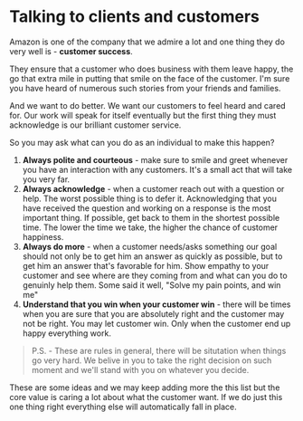 # Talking to clients and customers

Amazon is one of the company that we admire a lot and one thing they do very well is - **customer success**.

They ensure that a customer who does business with them leave happy, the go that extra mile in putting that smile on the face of the customer. I'm sure you have heard of numerous such stories from your friends and families.

And we want to do better. We want our customers to feel heard and cared for. Our work will speak for itself eventually but the first thing they must acknowledge is our brilliant customer service. 

So you may ask what can you do as an individual to make this happen?


1. **Always polite and courteous** - make sure to smile and greet whenever you have an interaction with any customers. It's a small act that will take you very far.
1. **Always acknowledge** - when a customer reach out with a question or help. The worst possible thing is to defer it. Acknowledging that you have received the question and working on a response is the most important thing. If possible, get back to them in the shortest possible time. The lower the time we take, the higher the chance of customer happiness.
1. **Always do more** - when a customer needs/asks something our goal should not only be to get him an answer as quickly as possible, but to get him an answer that's favorable for him. Show empathy to your customer and see where are they coming from and what can you do to genuinly help them. Some said it well, "Solve my pain points, and win me"
1. **Understand that you win when your customer win** - there will be times when you are sure that you are absolutely right and the customer may not be right. You may let customer win. Only when the customer end up happy everything work.


> P.S. - These are rules in general, there will be situtation when things go very hard. We belive in you to take the right decision on such moment and we'll stand with you on whatever you decide.

These are some ideas and we may keep adding more the this list but the core value is caring a lot about what the customer want. If we do just this one thing right everything else will automatically fall in place.